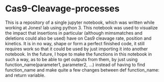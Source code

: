 # Cas9-Cleavage-processes

This is a repository of a single jupyter notebook, which was written while working at Jones! lab using python 3. This notebook was used to visualize the impact that insertions in particular (although mimsmatches and deletions could also be used) have on Cas9 cleavage rate, position and kinetics. It is in no way, shape or form a perfect finished code, it still requires work so that it could be used by just importing it into another notebook.
In the future, I hope to make the functions in this notebook in such a way, as to be able to get outputs from them, by just using function_name(parameter1, parameter2, ...) instead of having to find function_name and make quite a few changes between def function_name: and return variable.
